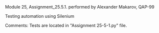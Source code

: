 Module 25, Assignment_25.5.1. performed by Alexander Makarov, QAP-99

Testing automation using Silenium

Comments:
Tests are located in "Assignment 25-5-1.py" file.
